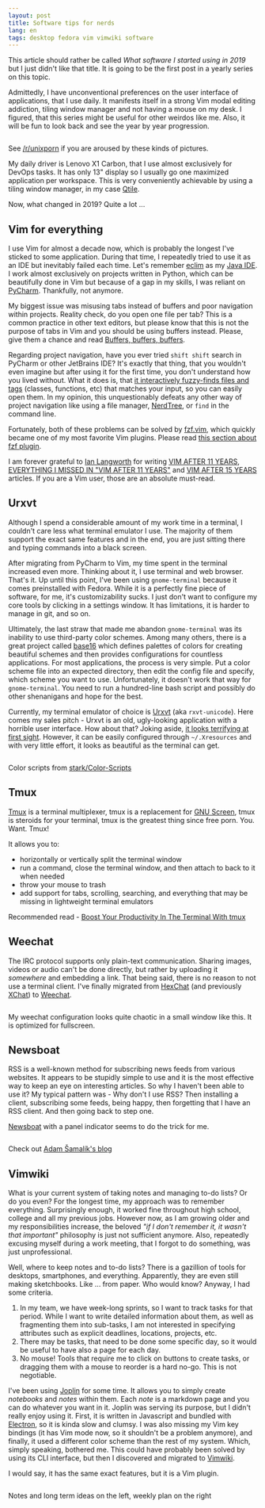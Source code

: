 ```yaml
---
layout: post
title: Software tips for nerds
lang: en
tags: desktop fedora vim vimwiki software
---
```


This article should rather be called _What software I started using in 2019_ but I just didn't like that title. It is going to be the first post in a yearly series on this topic.

Admittedly, I have unconventional preferences on the user interface of applications, that I use daily. It manifests itself in a strong Vim modal editing addiction, tiling window manager and not having a mouse on my desk. I figured, that this series might be useful for other weirdos like me. Also, it will be fun to look back and see the year by year progression.

<div class="text-center img-row row">
  <a href="/files/img/2019-desktop.png">
    <img src="/files/img/2019-desktop-thumb.png" alt="" />
  </a>
  <p>
    See <a href="https://www.reddit.com/r/unixporn/">/r/unixporn</a> if you are aroused by these kinds of pictures.
  </p>
</div>

My daily driver is Lenovo X1 Carbon, that I use almost exclusively for DevOps tasks. It has only 13" display so I usually go one maximized application per workspace. This is very conveniently achievable by using a tiling window manager, in my case [Qtile][qtile].

Now, what changed in 2019? Quite a lot ...


## Vim for everything

I use Vim for almost a decade now, which is probably the longest I've sticked to some application. During that time, I repeatedly tried to use it as an IDE but inevitably failed each time. Let's remember [eclim][eclim] as my [Java IDE][my-java-ide]. I work almost exclusively on projects written in Python, which can be beautifully done in Vim but because of a gap in my skills, I was reliant on [PyCharm][pycharm]. Thankfully, not anymore.

My biggest issue was misusing tabs instead of buffers and poor navigation within projects. Reality check, do you open one file per tab? This is a common practice in other text editors, but please know that this is not the purpose of tabs in Vim and you should be using buffers instead. Please, give them a chance and read [Buffers, buffers, buffers][buffers].

Regarding project navigation, have you ever tried `shift shift` search in PyCharm or other JetBrains IDE? It's exactly that thing, that you wouldn't even imagine but after using it for the first time, you don't understand how you lived without. What it does is, that [it interactively fuzzy-finds files and tags][shift-shift] (classes, functions, etc) that matches your input, so you can easily open them. In my opinion, this unquestionably defeats any other way of project navigation like using a file manager, [NerdTree][nerdtree], or `find` in the command line.

Fortunately, both of these problems can be solved by [fzf.vim][fzf-vim], which quickly became one of my most favorite Vim plugins. Please read [this section about fzf plugin][fzf-blog].


I am forever grateful to [Ian Langworth][statico] for writing [VIM AFTER 11 YEARS][vim-after-11-years], [EVERYTHING I MISSED IN "VIM AFTER 11 YEARS"][everything-i-missed-in-vim-after-11-years] and [VIM AFTER 15 YEARS][vim-after-15-years] articles. If you are a Vim user, those are an absolute must-read.


## Urxvt

Although I spend a considerable amount of my work time in a terminal, I couldn't care less what terminal emulator I use. The majority of them support the exact same features and in the end, you are just sitting there and typing commands into a black screen.

After migrating from PyCharm to Vim, my time spent in the terminal increased even more. Thinking about it, I use terminal and web browser. That's it. Up until this point, I've been using `gnome-terminal` because it comes preinstalled with Fedora. While it is a perfectly fine piece of software, for me, it's customizability sucks. I just don't want to configure my core tools by clicking in a settings window. It has limitations, it is harder to manage in git, and so on.

Ultimately, the last straw that made me abandon `gnome-terminal` was its inability to use third-party color schemes. Among many others, there is a great project called [base16][base16] which defines palettes of colors for creating beautiful schemes and then provides configurations for countless applications. For most applications, the process is very simple. Put a color scheme file into an expected directory, then edit the config file and specify, which scheme you want to use. Unfortunately, it doesn't work that way for `gnome-terminal`. You need to run a hundred-line bash script and possibly do other shenanigans and hope for the best.

Currently, my terminal emulator of choice is [Urxvt][Urxvt] (aka `rxvt-unicode`). Here comes my sales pitch - Urxvt is an old, ugly-looking application with a horrible user interface. How about that? Joking aside, [it looks terrifying at first sight][urxvt-default-screenshot]. However, it can be easily configured through `~/.Xresources` and with very little effort, it looks as beautiful as the terminal can get.

<div class="text-center img-row row">
  <img src="/files/img/urxvt.png" alt="" />
  <p>Color scripts from <a href="https://github.com/stark/Color-Scripts">stark/Color-Scripts</a></p>
</div>


## Tmux

[Tmux][tmux] is a terminal multiplexer, tmux is a replacement for [GNU Screen][screen], tmux is steroids for your terminal, tmux is the greatest thing since free porn. You. Want. Tmux!

It allows you to:

- horizontally or vertically split the terminal window
- run a command, close the terminal window, and then attach to back to it when needed
- throw your mouse to trash
- add support for tabs, scrolling, searching, and everything that may be missing in lightweight terminal emulators

Recommended read - [Boost Your Productivity In The Terminal With tmux][tmux-how-to]


## Weechat

The IRC protocol supports only plain-text communication. Sharing images, videos or audio can't be done directly, but rather by uploading it _somewhere_ and embedding a link. That being said, there is no reason to not use a terminal client. I've finally migrated from [HexChat][hexchat] (and previously [XChat][xchat]) to [Weechat][weechat].

<div class="text-center img-row row">
  <img src="/files/img/weechat.png" alt="" />
  <p>
    My weechat configuration looks quite chaotic in a small window like this.
	It is optimized for fullscreen.
  </p>
</div>


## Newsboat

RSS is a well-known method for subscribing news feeds from various websites. It appears to be stupidly simple to use and it is the most effective way to keep an eye on interesting articles. So why I haven't been able to use it? My typical pattern was - Why don't I use RSS? Then installing a client, subscribing some feeds, being happy, then forgetting that I have an RSS client. And then going back to step one.

[Newsboat][newsboat] with a panel indicator seems to do the trick for me.

<div class="text-center img-row row">
  <img src="/files/img/newsboat.png" alt="" />
  <p>
    Check out <a href="https://blog.samalik.com/">Adam Šamalík's blog</a>
  </p>
</div>


## Vimwiki

What is your current system of taking notes and managing to-do lists? Or do you even? For the longest time, my approach was to remember everything. Surprisingly enough, it worked fine throughout high school, college and all my previous jobs. However now, as I am growing older and my responsibilities increase, the beloved _"if I don't remember it, it wasn't that important"_ philosophy is just not sufficient anymore. Also, repeatedly excusing myself during a work meeting, that I forgot to do something, was just unprofessional.

Well, where to keep notes and to-do lists? There is a gazillion of tools for desktops, smartphones, and everything. Apparently, they are even still making sketchbooks. Like ... from paper. Who would know? Anyway, I had some criteria.

1. In my team, we have week-long sprints, so I want to track tasks for that period. While I want to write detailed information about them, as well as fragmenting them into sub-tasks, I am not interested in specifying attributes such as explicit deadlines, locations, projects, etc.
2. There may be tasks, that need to be done some specific day, so it would be useful to have also a page for each day.
3. No mouse! Tools that require me to click on buttons to create tasks, or dragging them with a mouse to reorder is a hard no-go. This is not negotiable.


I've been using [Joplin][joplin] for some time. It allows you to simply create _notebooks_ and _notes_ within them. Each _note_ is a markdown page and you can do whatever you want in it. Joplin was serving its purpose, but I didn't really enjoy using it. First, it is written in Javascript and bundled with [Electron][electron], so it is kinda slow and clumsy. I was also missing my Vim key bindings (it has Vim mode now, so it shouldn't be a problem anymore), and finally, it used a different color scheme than the rest of my system. Which, simply speaking, bothered me. This could have probably been solved by using its CLI interface, but then I discovered and migrated to [Vimwiki][vimwiki].

I would say, it has the same exact features, but it is a Vim plugin.

<div class="text-center img-row row">
  <img src="/files/img/vimwiki.png" alt="" />
  <p>Notes and long term ideas on the left, weekly plan on the right</p>
</div>




[qtile]: http://www.qtile.org/
[eclim]: http://eclim.org/
[my-java-ide]: http://www.abclinuxu.cz/desktopy/frostyx-20131207
[pycharm]: https://www.jetbrains.com/pycharm/
[buffers]: https://statico.github.io/vim3.html#buffers-buffers-buffers
[nerdtree]: https://github.com/preservim/nerdtree
[fzf-vim]: https://github.com/junegunn/fzf.vim
[fzf-blog]: https://statico.github.io/vim3.html#fzf
[shift-shift]: https://s3.amazonaws.com/media-p.slid.es/uploads/eliorboukhobza/images/959142/searcheverywhere.gif
[statico]: https://github.com/statico
[vim-after-11-years]: https://statico.github.io/vim.html
[everything-i-missed-in-vim-after-11-years]: https://statico.github.io/vim2.html
[vim-after-15-years]: https://statico.github.io/vim3.html
[joplin]: https://joplinapp.org/
[electron]: https://electronjs.org/
[vimwiki]: https://github.com/vimwiki/vimwiki
[base16]: https://github.com/chriskempson/base16
[urxvt]: http://software.schmorp.de/pkg/rxvt-unicode.html
[urxvt-default-screenshot]: https://i0.wp.com/www.linuxlinks.com/wp-content/uploads/2018/01/Screenshot-urxvt.jpg?resize=768%2C535&ssl=1
[tmux]: https://github.com/tmux/tmux/wiki
[tmux-how-to]: https://thevaluable.dev/tmux-boost-productivity-terminal/
[screen]: https://www.gnu.org/software/screen/
[hexchat]: https://hexchat.github.io/
[xchat]: http://xchat.org/
[weechat]: https://weechat.org/
[newsboat]: https://newsboat.org/

